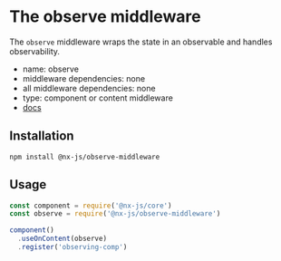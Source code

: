 # The observe middleware

The `observe` middleware wraps the state in an observable and handles observability.

- name: observe
- middleware dependencies: none
- all middleware dependencies: none
- type: component or content middleware
- [docs](http://nx-framework.com/docs/middlewares/observe)

## Installation

`npm install @nx-js/observe-middleware`

## Usage

```js
const component = require('@nx-js/core')
const observe = require('@nx-js/observe-middleware')

component()
  .useOnContent(observe)
  .register('observing-comp')
```
